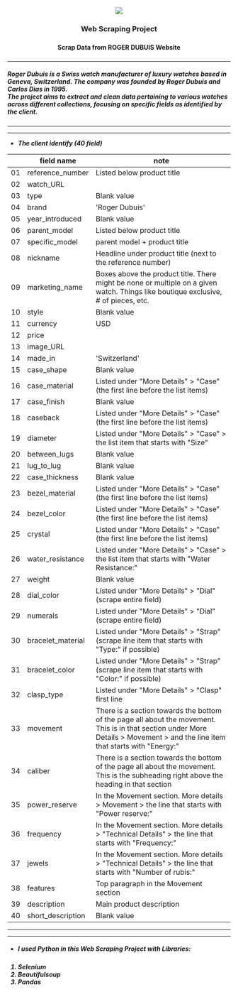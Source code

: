 <p style="text-align: center"><img src="https://upload.wikimedia.org/wikipedia/commons/e/ec/Roger_Dubuis_Logo.jpg"></p>

<h3 style="text-align: center"> Web Scraping Project <h3>
<h4 style="text-align: center"> Scrap Data from ROGER DUBUIS Website <h3>
<hr>
<h5 style="text-align: left">Roger Dubuis is a Swiss watch manufacturer of luxury watches based in Geneva, Switzerland. The company was founded by Roger Dubuis and Carlos Dias in 1995.<br> The project aims to extract and clean data pertaining to various watches across different collections, focusing on specific fields as identified by the client.<h5>
<hr>
<hr>

- **The client identify (40 field)**

|     | field name        | note                                                                                                                                                                           |
| --- | ----------------- | ------------------------------------------------------------------------------------------------------------------------------------------------------------------------------ |
| 01  | reference_number  | Listed below product title                                                                                                                                                     |
| 02  | watch_URL         |                                                                                                                                                                                |
| 03  | type              | Blank value                                                                                                                                                                    |
| 04  | brand             | 'Roger Dubuis'                                                                                                                                                                 |
| 05  | year_introduced   | Blank value                                                                                                                                                                    |
| 06  | parent_model      | Listed below product title                                                                                                                                                     |
| 07  | specific_model    | parent model + product title                                                                                                                                                   |
| 08  | nickname          | Headline under product title (next to the reference number)                                                                                                                    |
| 09  | marketing_name    | Boxes above the product title. There might be none or multiple on a given watch. Things like boutique exclusive, # of pieces, etc.                                             |
| 10  | style             | Blank value                                                                                                                                                                    |
| 11  | currency          | USD                                                                                                                                                                            |
| 12  | price             |                                                                                                                                                                                |
| 13  | image_URL         |                                                                                                                                                                                |
| 14  | made_in           | 'Switzerland'                                                                                                                                                                  |
| 15  | case_shape        | Blank value                                                                                                                                                                    |
| 16  | case_material     | Listed under "More Details" > "Case" (the first line before the list items)                                                                                                    |
| 17  | case_finish       | Blank value                                                                                                                                                                    |
| 18  | caseback          | Listed under "More Details" > "Case" (the first line before the list items)                                                                                                    |
| 19  | diameter          | Listed under "More Details" > "Case" > the list item that starts with "Size"                                                                                                   |
| 20  | between_lugs      | Blank value                                                                                                                                                                    |
| 21  | lug_to_lug        | Blank value                                                                                                                                                                    |
| 22  | case_thickness    | Blank value                                                                                                                                                                    |
| 23  | bezel_material    | Listed under "More Details" > "Case" (the first line before the list items)                                                                                                    |
| 24  | bezel_color       | Listed under "More Details" > "Case" (the first line before the list items)                                                                                                    |
| 25  | crystal           | Listed under "More Details" > "Case" (the first line before the list items)                                                                                                    |
| 26  | water_resistance  | Listed under "More Details" > "Case" > the list item that starts with "Water Resistance:"                                                                                      |
| 27  | weight            | Blank value                                                                                                                                                                    |
| 28  | dial_color        | Listed under "More Details" > "Dial" (scrape entire field)                                                                                                                     |
| 29  | numerals          | Listed under "More Details" > "Dial" (scrape entire field)                                                                                                                     |
| 30  | bracelet_material | Listed under "More Details" > "Strap" (scrape line item that starts with "Type:" if possible)                                                                                  |
| 31  | bracelet_color    | Listed under "More Details" > "Strap" (scrape line item that starts with "Color:" if possible)                                                                                 |
| 32  | clasp_type        | Listed under "More Details" > "Clasp" first line                                                                                                                               |
| 33  | movement          | There is a section towards the bottom of the page all about the movement. This is in that section under More Details > Movement > and the line item that starts with "Energy:" |
| 34  | caliber           | There is a section towards the bottom of the page all about the movement. This is the subheading right above the heading in that section                                       |
| 35  | power_reserve     | In the Movement section. More details > Movement > the line that starts with "Power reserve:"                                                                                  |
| 36  | frequency         | In the Movement section. More details > "Technical Details" > the line that starts with "Frequency:"                                                                           |
| 37  | jewels            | In the Movement section. More details > "Technical Details" > the line that starts with "Number of rubis:"                                                                     |
| 38  | features          | Top paragraph in the Movement section                                                                                                                                          |
| 39  | description       | Main product description                                                                                                                                                       |
| 40  | short_description | Blank value                                                                                                                                                                    |

<hr> 
<hr>

- ##### I used Python in this Web Scraping Project with Libraries:
<ol>
<li> Selenium </li>
<li> Beautifulsoup </li>
<li> Pandas </li>
</ol>
